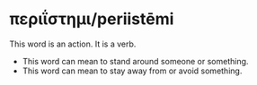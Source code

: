 # περιΐστημι/periistēmi
This word is an action. It is a verb.

* This word can mean to stand around someone or something.
* This word can mean to stay away from or avoid something.
